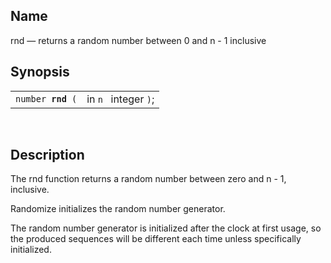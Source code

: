 <div>

<div>

</div>

<div>

## Name

rnd — returns a random number between 0 and n - 1 inclusive

</div>

<div>

## Synopsis

<div>

|                        |                      |
|------------------------|----------------------|
| `number `**`rnd`**` (` | in `n ` integer `)`; |

<div>

 

</div>

</div>

</div>

<div>

## Description

The rnd function returns a random number between zero and n - 1,
inclusive.

Randomize initializes the random number generator.

The random number generator is initialized after the clock at first
usage, so the produced sequences will be different each time unless
specifically initialized.

</div>

</div>
